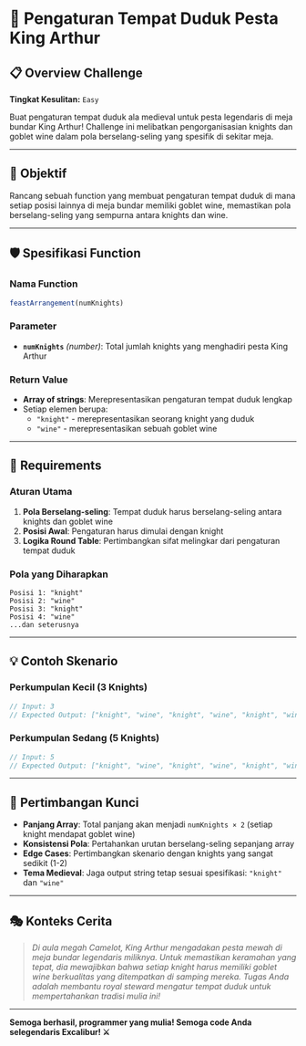 # 🏰 Pengaturan Tempat Duduk Pesta King Arthur

## 📋 Overview Challenge

**Tingkat Kesulitan:** `Easy`

Buat pengaturan tempat duduk ala medieval untuk pesta legendaris di meja bundar King Arthur! Challenge ini melibatkan pengorganisasian knights dan goblet wine dalam pola berselang-seling yang spesifik di sekitar meja.

---

## 🎯 Objektif

Rancang sebuah function yang membuat pengaturan tempat duduk di mana setiap posisi lainnya di meja bundar memiliki goblet wine, memastikan pola berselang-seling yang sempurna antara knights dan wine.

---

## 🛡️ Spesifikasi Function

### Nama Function
```javascript
feastArrangement(numKnights)
```

### Parameter
- **`numKnights`** *(number)*: Total jumlah knights yang menghadiri pesta King Arthur

### Return Value
- **Array of strings**: Merepresentasikan pengaturan tempat duduk lengkap
- Setiap elemen berupa:
  - `"knight"` - merepresentasikan seorang knight yang duduk
  - `"wine"` - merepresentasikan sebuah goblet wine

---

## 📐 Requirements

### Aturan Utama
1. **Pola Berselang-seling**: Tempat duduk harus berselang-seling antara knights dan goblet wine
2. **Posisi Awal**: Pengaturan harus dimulai dengan knight
3. **Logika Round Table**: Pertimbangkan sifat melingkar dari pengaturan tempat duduk

### Pola yang Diharapkan
```
Posisi 1: "knight"
Posisi 2: "wine" 
Posisi 3: "knight"
Posisi 4: "wine"
...dan seterusnya
```

---

## 💡 Contoh Skenario

### Perkumpulan Kecil (3 Knights)
```javascript
// Input: 3
// Expected Output: ["knight", "wine", "knight", "wine", "knight", "wine"]
```

### Perkumpulan Sedang (5 Knights)
```javascript
// Input: 5  
// Expected Output: ["knight", "wine", "knight", "wine", "knight", "wine", "knight", "wine", "knight", "wine"]
```

---

## 🤔 Pertimbangan Kunci

- **Panjang Array**: Total panjang akan menjadi `numKnights × 2` (setiap knight mendapat goblet wine)
- **Konsistensi Pola**: Pertahankan urutan berselang-seling sepanjang array
- **Edge Cases**: Pertimbangkan skenario dengan knights yang sangat sedikit (1-2)
- **Tema Medieval**: Jaga output string tetap sesuai spesifikasi: `"knight"` dan `"wine"`

---

## 🎭 Konteks Cerita

> *Di aula megah Camelot, King Arthur mengadakan pesta mewah di meja bundar legendaris miliknya. Untuk memastikan keramahan yang tepat, dia mewajibkan bahwa setiap knight harus memiliki goblet wine berkualitas yang ditempatkan di samping mereka. Tugas Anda adalah membantu royal steward mengatur tempat duduk untuk mempertahankan tradisi mulia ini!*

---

**Semoga berhasil, programmer yang mulia! Semoga code Anda selegendaris Excalibur! ⚔️**
